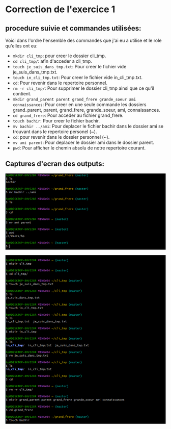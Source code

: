 # Correction de l'exercice 1

## procedure suivie et commandes utilisées:

Voici dans l'ordre l'ensemble des commandes que j'ai eu a utilise et le role qu'elles ont eu:
* ```mkdir cli_tmp```:  pour creer le dossier cli_tmp.
* ```cd cli_tmp/```: afin d'acceder a cli_tmp.
* ```touch je_suis_dans_tmp.txt```: Pour creer le fichier vide je_suis_dans_tmp.txt.
* ```touch in_cli_tmp.txt```: Pour creer le fichier vide in_cli_tmp.txt.
* ```cd```: Pour revenir dans le repertoire personnel.
* ```rm -r cli_tmp/```: Pour supprimer le dossier cli_tmp ainsi que ce qu'il contient.
* ```mkdir grand_parent parent grand_frere grande_soeur ami connaissances```: Pour creer en une seule commande les dossiers grand_parent, parent, grand_frere, grande_soeur, ami, connaissances.
* ```cd grand_frere```: Pour acceder au fichier grand_frere.
* ```touch bachir```: Pour creer le fichier bachir.
* ```mv bachir ../ami```: Pour deplacer le fichier bachir dans le dossier ami se trouvant dans le repertoire personel (~).
* ```cd```: pour revenir dans le dossier personnel (~).
* ```mv ami parent```: Pour deplacer le dossier ami dans le dossier parent.
* ```pwd```: Pour afficher le chemin absolu de notre repertoire courant.

## Captures d'ecran des outputs:

![capture d'ecran numero 1](capture_1.png)

![le logo de Framasoft](capture_2.png)
